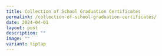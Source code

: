 ```yaml
---
title: Collection of School Graduation Certificates
permalink: /collection-of-school-graduation-certificates/
date: 2024-04-01
layout: post
description: ""
image: ""
variant: tiptap
---
```

